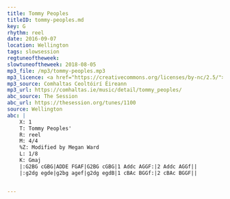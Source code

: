 ```yaml
---
title: Tommy Peoples
titleID: tommy-peoples.md
key: G
rhythm: reel
date: 2016-09-07
location: Wellington
tags: slowsession
regtuneoftheweek:
slowtuneoftheweek: 2018-08-05
mp3_file: /mp3/tommy-peoples.mp3
mp3_licence: <a href="https://creativecommons.org/licenses/by-nc/2.5/">CC-BY-NC-2.5</a>
mp3_source: Comhaltas Ceoltóirí Éireann
mp3_url: https://comhaltas.ie/music/detail/tommy_peoples/
abc_source: The Session
abc_url: https://thesession.org/tunes/1100
source: Wellington
abc: |
    X: 1
    T: Tommy Peoples'
    R: reel
    M: 4/4
    %Z: Modified by Megan Ward
    L: 1/8
    K: Gmaj
    |:G2BG cGBG|ADDE FGAF|G2BG cGBG|1 Addc AGGF:|2 Addc AGGf||
    |:g2dg egde|g2bg agef|g2dg egdB|1 cBAc BGGf:|2 cBAc BGGF||    


---
```

